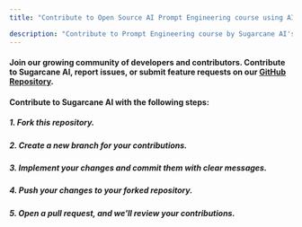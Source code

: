 ```yaml
---
title: "Contribute to Open Source AI Prompt Engineering course using AI Playground & AI App"

description: "Contribute to Prompt Engineering course by Sugarcane AI's open source AI Playground using npm like Prompt Pacakage and Micro LLM"
---
```


#### Join our growing community of developers and contributors. Contribute to Sugarcane AI, report issues, or submit feature requests on our [GitHub Repository](github_link).

#### Contribute to Sugarcane AI with the following steps:

##### 1. Fork this repository.
##### 2. Create a new branch for your contributions.
##### 3. Implement your changes and commit them with clear messages.
##### 4. Push your changes to your forked repository.
##### 5. Open a pull request, and we'll review your contributions.
